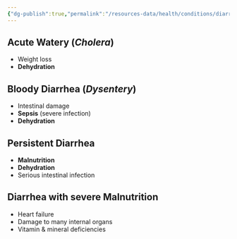 ```yaml
---
{"dg-publish":true,"permalink":"/resources-data/health/conditions/diarrhea/symptoms-of-diarrhea/"}
---
```


## Acute Watery (*Cholera*)
* Weight loss
* **Dehydration**

## Bloody Diarrhea (*Dysentery*)
* Intestinal damage
* **Sepsis** (severe infection)
* **Dehydration**

## Persistent Diarrhea
* **Malnutrition**
* **Dehydration**
* Serious intestinal infection

## Diarrhea with severe Malnutrition
* Heart failure
* Damage to many internal organs
* Vitamin & mineral deficiencies